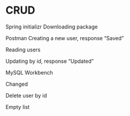 # CRUD
Spring initializr
Downloading package
 

Postman
Creating a new user, response “Saved”

 
Reading users
 

Updating by id, response “Updated”
 


MySQL Workbench
 



Changed
 












Delete user by id
 
Empty list
 

